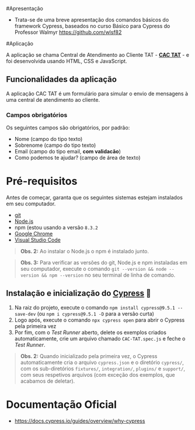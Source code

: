 #Apresentação

* Trata-se de uma breve apresentação dos comandos básicos do framework Cypress, baseados no curso Básico para Cypress do Professor Walmyr https://github.com/wlsf82

#Aplicação

A aplicação se chama Central de Atendimento ao Cliente TAT - [**CAC TAT**](https://cac-tat.s3.eu-central-1.amazonaws.com/index.html) - e foi desenvolvida usando HTML, CSS e JavaScript.

## Funcionalidades da aplicação

A aplicação CAC TAT é um formulário para simular o envio de mensagens à uma central de atendimento ao cliente.

### Campos obrigatórios

Os seguintes campos são obrigatórios, por padrão:

- Nome (campo do tipo texto)
- Sobrenome (campo do tipo texto)
- Email (campo do tipo email, **com validacão**)
- Como podemos te ajudar? (campo de área de texto)

# Pré-requisitos

Antes de começar, garanta que os seguintes sistemas estejam instalados em seu computador.

- [git](https://git-scm.com/) 
- [Node.js](https://nodejs.org/en/) 
- npm (estou usando a versão `8.3.2` 
- [Google Chrome](https://www.google.com/intl/pt_br/chrome/) 
- [Visual Studio Code](https://code.visualstudio.com/)


> **Obs. 2:** Ao instalar o Node.js o npm é instalado junto.

> **Obs. 3:** Para verificar as versões do git, Node.js e npm instaladas em seu computador, execute o comando `git --version && node --version && npm --version` no seu terminal de linha de comando.

## Instalação e inicialização do [Cypress](https://cypress.io) 🌲

1. Na raiz do projeto, execute o comando `npm install cypress@9.5.1 --save-dev` (ou `npm i cypress@9.5.1 -D` para a versão curta)
2. Logo após, execute o comando `npx cypress open` para abrir o Cypress pela primeira vez
3. Por fim, com o _Test Runner_ aberto, delete os exemplos criados automaticamente, crie um arquivo chamado `CAC-TAT.spec.js` e feche o _Test Runner_.

> **Obs. 2:** Quando inicializado pela primeira vez, o Cypress automaticamente cria o arquivo `cypress.json` e o diretório `cypress/`, com os sub-diretórios `fixtures/`, `integration/`, `plugins/` e `support/`, com seus respetivos arquivos (com exceção dos exemplos, que acabamos de deletar).

# Documentação Oficial
* https://docs.cypress.io/guides/overview/why-cypress
